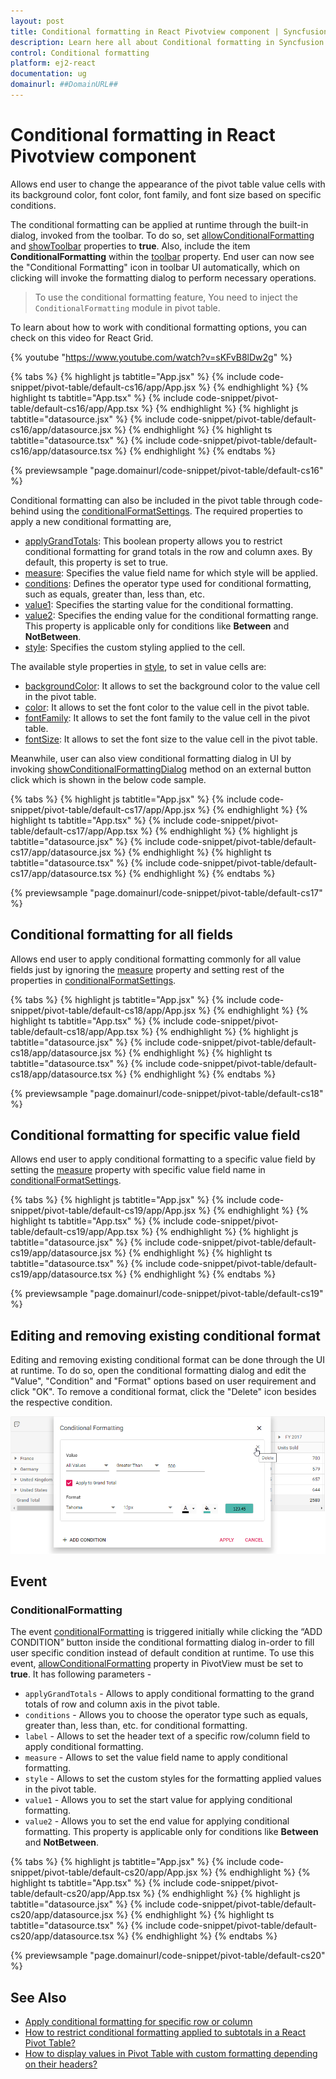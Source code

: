 ```yaml
---
layout: post
title: Conditional formatting in React Pivotview component | Syncfusion
description: Learn here all about Conditional formatting in Syncfusion React Pivotview component of Syncfusion Essential JS 2 and more.
control: Conditional formatting 
platform: ej2-react
documentation: ug
domainurl: ##DomainURL##
---
```


# Conditional formatting in React Pivotview component

Allows end user to change the appearance of the pivot table value cells with its background color, font color, font family, and font size based on specific conditions.

The conditional formatting can be applied at runtime through the built-in dialog, invoked from the toolbar. To do so, set [allowConditionalFormatting](https://ej2.syncfusion.com/react/documentation/api/pivotview/#allowconditionalformatting) and [showToolbar](https://ej2.syncfusion.com/react/documentation/api/pivotview/#showtoolbar) properties to **true**. Also, include the item **ConditionalFormatting** within the [toolbar](https://ej2.syncfusion.com/react/documentation/api/pivotview/#toolbar) property. End user can now see the "Conditional Formatting" icon in toolbar UI automatically, which on clicking will invoke the formatting dialog to perform necessary operations.

> To use the conditional formatting feature, You need to inject the `ConditionalFormatting` module in pivot table.

To learn about how to work with conditional formatting options, you can check on this video for React Grid.

{% youtube "https://www.youtube.com/watch?v=sKFvB8lDw2g" %}

{% tabs %}
{% highlight js tabtitle="App.jsx" %}
{% include code-snippet/pivot-table/default-cs16/app/App.jsx %}
{% endhighlight %}
{% highlight ts tabtitle="App.tsx" %}
{% include code-snippet/pivot-table/default-cs16/app/App.tsx %}
{% endhighlight %}
{% highlight js tabtitle="datasource.jsx" %}
{% include code-snippet/pivot-table/default-cs16/app/datasource.jsx %}
{% endhighlight %}
{% highlight ts tabtitle="datasource.tsx" %}
{% include code-snippet/pivot-table/default-cs16/app/datasource.tsx %}
{% endhighlight %}
{% endtabs %}

 {% previewsample "page.domainurl/code-snippet/pivot-table/default-cs16" %}

Conditional formatting can also be included in the pivot table through code-behind using the [conditionalFormatSettings](https://ej2.syncfusion.com/react/documentation/api/pivotview/dataSourceSettings/#conditionalformatsettings). The required properties to apply a new conditional formatting are,

* [applyGrandTotals](https://ej2.syncfusion.com/react/documentation/api/pivotview/conditionalFormatSettings/#applygrandtotals): This boolean property allows you to restrict conditional formatting for grand totals in the row and column axes. By default, this property is set to true.
* [measure](https://ej2.syncfusion.com/react/documentation/api/pivotview/conditionalFormatSettings/#measure): Specifies the value field name for which style will be applied.
* [conditions](https://ej2.syncfusion.com/react/documentation/api/pivotview/conditionalFormatSettings/#conditions): Defines the operator type used for conditional formatting, such as equals, greater than, less than, etc.
* [value1](https://ej2.syncfusion.com/react/documentation/api/pivotview/conditionalFormatSettings/#value1): Specifies the starting value for the conditional formatting.
* [value2](https://ej2.syncfusion.com/react/documentation/api/pivotview/conditionalFormatSettings/#value2): Specifies the ending value for the conditional formatting range. This property is applicable only for conditions like **Between** and **NotBetween**.
* [style](https://ej2.syncfusion.com/react/documentation/api/pivotview/conditionalFormatSettings/#style): Specifies the custom styling applied to the cell.

The available style properties in [style](https://ej2.syncfusion.com/react/documentation/api/pivotview/conditionalFormatSettings/#style), to set in value cells are:

* [backgroundColor](https://ej2.syncfusion.com/react/documentation/api/pivotview/style/#backgroundcolor): It allows to set the background color to the value cell in the pivot table.
* [color](https://ej2.syncfusion.com/react/documentation/api/pivotview/style/#color): It allows to set the font color to the value cell in the pivot table.
* [fontFamily](https://ej2.syncfusion.com/react/documentation/api/pivotview/style/#fontfamily): It allows to set the font family to the value cell in the pivot table.
* [fontSize](https://ej2.syncfusion.com/react/documentation/api/pivotview/style/#fontsize): It allows to set the font size to the value cell in the pivot table.

Meanwhile, user can also view conditional formatting dialog in UI by invoking [showConditionalFormattingDialog](https://ej2.syncfusion.com/react/documentation/api/pivotview/#showconditionalformattingdialog) method on an external button click which is shown in the below code sample.

{% tabs %}
{% highlight js tabtitle="App.jsx" %}
{% include code-snippet/pivot-table/default-cs17/app/App.jsx %}
{% endhighlight %}
{% highlight ts tabtitle="App.tsx" %}
{% include code-snippet/pivot-table/default-cs17/app/App.tsx %}
{% endhighlight %}
{% highlight js tabtitle="datasource.jsx" %}
{% include code-snippet/pivot-table/default-cs17/app/datasource.jsx %}
{% endhighlight %}
{% highlight ts tabtitle="datasource.tsx" %}
{% include code-snippet/pivot-table/default-cs17/app/datasource.tsx %}
{% endhighlight %}
{% endtabs %}

 {% previewsample "page.domainurl/code-snippet/pivot-table/default-cs17" %}

## Conditional formatting for all fields

Allows end user to apply conditional formatting commonly for all value fields just by ignoring the [measure](https://ej2.syncfusion.com/react/documentation/api/pivotview/conditionalFormatSettings/#measure) property and setting rest of the properties in [conditionalFormatSettings](https://ej2.syncfusion.com/react/documentation/api/pivotview/dataSourceSettings/#conditionalformatsettings).

{% tabs %}
{% highlight js tabtitle="App.jsx" %}
{% include code-snippet/pivot-table/default-cs18/app/App.jsx %}
{% endhighlight %}
{% highlight ts tabtitle="App.tsx" %}
{% include code-snippet/pivot-table/default-cs18/app/App.tsx %}
{% endhighlight %}
{% highlight js tabtitle="datasource.jsx" %}
{% include code-snippet/pivot-table/default-cs18/app/datasource.jsx %}
{% endhighlight %}
{% highlight ts tabtitle="datasource.tsx" %}
{% include code-snippet/pivot-table/default-cs18/app/datasource.tsx %}
{% endhighlight %}
{% endtabs %}

 {% previewsample "page.domainurl/code-snippet/pivot-table/default-cs18" %}

## Conditional formatting for specific value field

Allows end user to apply conditional formatting to a specific value field by setting the [measure](https://ej2.syncfusion.com/react/documentation/api/pivotview/conditionalFormatSettings/#measure) property with specific value field name in [conditionalFormatSettings](https://ej2.syncfusion.com/react/documentation/api/pivotview/dataSourceSettings/#conditionalformatsettings).

{% tabs %}
{% highlight js tabtitle="App.jsx" %}
{% include code-snippet/pivot-table/default-cs19/app/App.jsx %}
{% endhighlight %}
{% highlight ts tabtitle="App.tsx" %}
{% include code-snippet/pivot-table/default-cs19/app/App.tsx %}
{% endhighlight %}
{% highlight js tabtitle="datasource.jsx" %}
{% include code-snippet/pivot-table/default-cs19/app/datasource.jsx %}
{% endhighlight %}
{% highlight ts tabtitle="datasource.tsx" %}
{% include code-snippet/pivot-table/default-cs19/app/datasource.tsx %}
{% endhighlight %}
{% endtabs %}

 {% previewsample "page.domainurl/code-snippet/pivot-table/default-cs19" %}

## Editing and removing existing conditional format

Editing and removing existing conditional format can be done through the UI at runtime. To do so, open the conditional formatting dialog and edit the "Value", "Condition" and "Format" options based on user requirement and click "OK". To remove a conditional format, click the "Delete" icon besides the respective condition.  

![output](images/cformatting_remove.png)

## Event

### ConditionalFormatting

The event [conditionalFormatting](https://ej2.syncfusion.com/react/documentation/api/pivotview/#conditionalformatting) is triggered initially while clicking the “ADD CONDITION” button inside the conditional formatting dialog in-order to fill user specific condition instead of default condition at runtime. To use this event, [allowConditionalFormatting](https://ej2.syncfusion.com/react/documentation/api/pivotview/#allowconditionalformatting) property in PivotView must be set to **true**. It has following parameters -

* `applyGrandTotals` - Allows to apply conditional formatting to the grand totals of row and column axis in the pivot table.
* `conditions` - Allows you to choose the operator type such as equals, greater than, less than, etc. for conditional formatting.
* `label` - Allows to set the header text of a specific row/column field to apply conditional formatting.
* `measure` - Allows to set the value field name to apply conditional formatting.
* `style` - Allows to set the custom styles for the formatting applied values in the pivot table.
* `value1` - Allows you to set the start value for applying conditional formatting.
* `value2` - Allows you to set the end value for applying conditional formatting. This property is applicable only for conditions like **Between** and **NotBetween**.

{% tabs %}
{% highlight js tabtitle="App.jsx" %}
{% include code-snippet/pivot-table/default-cs20/app/App.jsx %}
{% endhighlight %}
{% highlight ts tabtitle="App.tsx" %}
{% include code-snippet/pivot-table/default-cs20/app/App.tsx %}
{% endhighlight %}
{% highlight js tabtitle="datasource.jsx" %}
{% include code-snippet/pivot-table/default-cs20/app/datasource.jsx %}
{% endhighlight %}
{% highlight ts tabtitle="datasource.tsx" %}
{% include code-snippet/pivot-table/default-cs20/app/datasource.tsx %}
{% endhighlight %}
{% endtabs %}

 {% previewsample "page.domainurl/code-snippet/pivot-table/default-cs20" %}

## See Also

* [Apply conditional formatting for specific row or column](./how-to/apply-conditional-formatting-for-specific-row-or-column)
* [How to restrict conditional formatting applied to subtotals in a React Pivot Table?](https://support.syncfusion.com/kb/article/15647/how-to-restrict-conditional-formatting-applied-to-subtotals-in-a-react-pivot-table)
* [How to display values in Pivot Table with custom formatting depending on their headers?](https://support.syncfusion.com/kb/article/14473/how-to-display-values-in-pivot-table-with-custom-formatting-depending-on-their-headers)